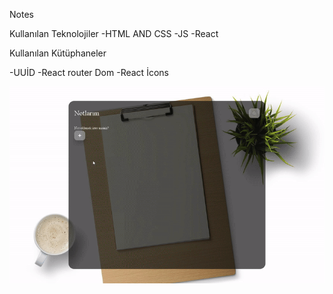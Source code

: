 Notes

Kullanılan Teknolojiler
-HTML AND CSS
-JS
-React

Kullanılan Kütüphaneler

-UUİD
-React router Dom
-React İcons

<img src="/notesgif.gif"/>
